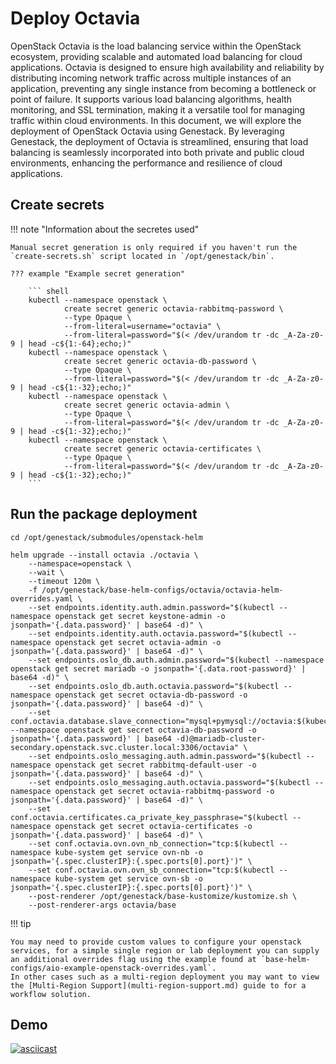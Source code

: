 # Deploy Octavia

OpenStack Octavia is the load balancing service within the OpenStack ecosystem, providing scalable and automated load balancing for cloud applications. Octavia is designed to ensure high availability and reliability by distributing incoming network traffic across multiple instances of an application, preventing any single instance from becoming a bottleneck or point of failure. It supports various load balancing algorithms, health monitoring, and SSL termination, making it a versatile tool for managing traffic within cloud environments. In this document, we will explore the deployment of OpenStack Octavia using Genestack. By leveraging Genestack, the deployment of Octavia is streamlined, ensuring that load balancing is seamlessly incorporated into both private and public cloud environments, enhancing the performance and resilience of cloud applications.

## Create secrets

!!! note "Information about the secretes used"

    Manual secret generation is only required if you haven't run the `create-secrets.sh` script located in `/opt/genestack/bin`.

    ??? example "Example secret generation"

        ``` shell
        kubectl --namespace openstack \
                create secret generic octavia-rabbitmq-password \
                --type Opaque \
                --from-literal=username="octavia" \
                --from-literal=password="$(< /dev/urandom tr -dc _A-Za-z0-9 | head -c${1:-64};echo;)"
        kubectl --namespace openstack \
                create secret generic octavia-db-password \
                --type Opaque \
                --from-literal=password="$(< /dev/urandom tr -dc _A-Za-z0-9 | head -c${1:-32};echo;)"
        kubectl --namespace openstack \
                create secret generic octavia-admin \
                --type Opaque \
                --from-literal=password="$(< /dev/urandom tr -dc _A-Za-z0-9 | head -c${1:-32};echo;)"
        kubectl --namespace openstack \
                create secret generic octavia-certificates \
                --type Opaque \
                --from-literal=password="$(< /dev/urandom tr -dc _A-Za-z0-9 | head -c${1:-32};echo;)"
        ```

## Run the package deployment

``` shell
cd /opt/genestack/submodules/openstack-helm

helm upgrade --install octavia ./octavia \
    --namespace=openstack \
    --wait \
    --timeout 120m \
    -f /opt/genestack/base-helm-configs/octavia/octavia-helm-overrides.yaml \
    --set endpoints.identity.auth.admin.password="$(kubectl --namespace openstack get secret keystone-admin -o jsonpath='{.data.password}' | base64 -d)" \
    --set endpoints.identity.auth.octavia.password="$(kubectl --namespace openstack get secret octavia-admin -o jsonpath='{.data.password}' | base64 -d)" \
    --set endpoints.oslo_db.auth.admin.password="$(kubectl --namespace openstack get secret mariadb -o jsonpath='{.data.root-password}' | base64 -d)" \
    --set endpoints.oslo_db.auth.octavia.password="$(kubectl --namespace openstack get secret octavia-db-password -o jsonpath='{.data.password}' | base64 -d)" \
    --set conf.octavia.database.slave_connection="mysql+pymysql://octavia:$(kubectl --namespace openstack get secret octavia-db-password -o jsonpath='{.data.password}' | base64 -d)@mariadb-cluster-secondary.openstack.svc.cluster.local:3306/octavia" \
    --set endpoints.oslo_messaging.auth.admin.password="$(kubectl --namespace openstack get secret rabbitmq-default-user -o jsonpath='{.data.password}' | base64 -d)" \
    --set endpoints.oslo_messaging.auth.octavia.password="$(kubectl --namespace openstack get secret octavia-rabbitmq-password -o jsonpath='{.data.password}' | base64 -d)" \
    --set conf.octavia.certificates.ca_private_key_passphrase="$(kubectl --namespace openstack get secret octavia-certificates -o jsonpath='{.data.password}' | base64 -d)" \
    --set conf.octavia.ovn.ovn_nb_connection="tcp:$(kubectl --namespace kube-system get service ovn-nb -o jsonpath='{.spec.clusterIP}:{.spec.ports[0].port}')" \
    --set conf.octavia.ovn.ovn_sb_connection="tcp:$(kubectl --namespace kube-system get service ovn-sb -o jsonpath='{.spec.clusterIP}:{.spec.ports[0].port}')" \
    --post-renderer /opt/genestack/base-kustomize/kustomize.sh \
    --post-renderer-args octavia/base
```

!!! tip

    You may need to provide custom values to configure your openstack services, for a simple single region or lab deployment you can supply an additional overrides flag using the example found at `base-helm-configs/aio-example-openstack-overrides.yaml`.
    In other cases such as a multi-region deployment you may want to view the [Multi-Region Support](multi-region-support.md) guide to for a workflow solution.

## Demo

[![asciicast](https://asciinema.org/a/629814.svg)](https://asciinema.org/a/629814)
